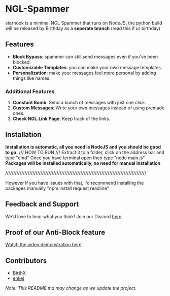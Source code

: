 # NGL-Spammer

starhook is a minimal NGL Spammer that runs on NodeJS, the python build will be released by Birthday as a **seperate branch** (read this if ur birthday)

## Features

- **Block Bypass**: spammer can still send messages even if you've been blocked.
- **Customizable Templates**: you can make your own message templates.
- **Personalization**: make your messages feel more personal by adding things like names.

### Additional Features

1. **Constant Bomb**: Send a bunch of messages with just one click.
2. **Custom Messages**: Write your own messages instead of using premade ones.
3. **Check NGL.Link Page**: Keep track of the links.

## Installation

**Installation is automatic, all you need is NodeJS and you should be good to go.**
/// HOW TO RUN ///
Extract it to a folder, click on the address bar and type "cmd"
Once you have terminal open then type "node main.js"
**Packages will be installed automatically, no need for manual installation**

////////////////////////////////////////////////////////////////////////////////////////

However if you have issues with that, i'd recommend installing the packages manually
"npm install request readline"

## Feedback and Support

We'd love to hear what you think! Join our Discord [here](https://discord.gg/Kpmw5fAmcb).

## Proof of our Anti-Block feature

[Watch the video demonstration here](https://github.com/BirthScripts/ngl-spammer/assets/87570691/36b73aea-c09e-4340-ab6e-876923592913)

## Contributors

- [BirthX](https://github.com/BirthScripts)
- [enkei](https://e-z.bio/lmfao)

*Note: This README.md may change as we update the project.*
